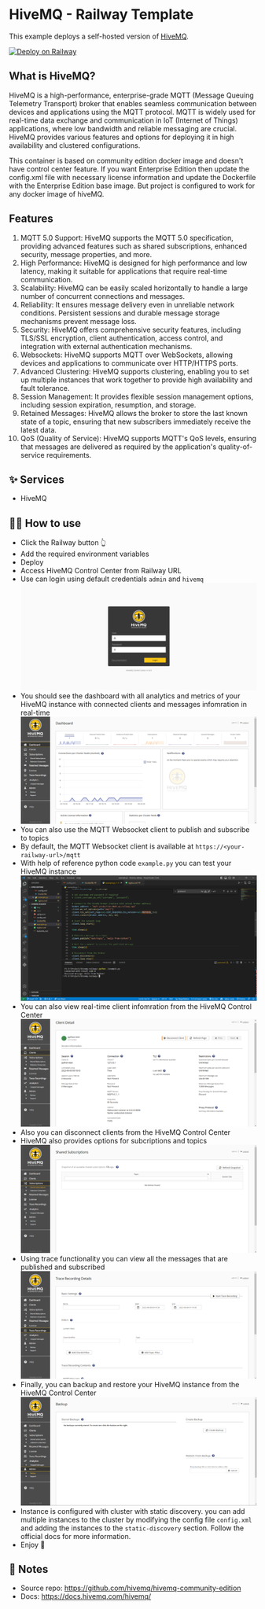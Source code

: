 # HiveMQ - Railway Template

This example deploys a self-hosted version of [HiveMQ](https://www.hivemq.com/). 

[![Deploy on Railway](https://railway.app/button.svg)](https://railway.app/template/ELAarG?referralCode=HT4TtK)

## What is HiveMQ?
HiveMQ is a high-performance, enterprise-grade MQTT (Message Queuing Telemetry Transport) broker that enables seamless communication between devices and applications using the MQTT protocol. MQTT is widely used for real-time data exchange and communication in IoT (Internet of Things) applications, where low bandwidth and reliable messaging are crucial. HiveMQ provides various features and options for deploying it in high availability and clustered configurations. 

This container is based on community edition docker image and doesn't have control center feature. If you want Enterprise Edition then update the config.xml file with necessary license information and update the Dockerfile with the Enterprise Edition base image. But project is configured to work for any docker image of hiveMQ.

## Features
1. MQTT 5.0 Support: HiveMQ supports the MQTT 5.0 specification, providing advanced features such as shared subscriptions, enhanced security, message properties, and more.
2. High Performance: HiveMQ is designed for high performance and low latency, making it suitable for applications that require real-time communication.
3. Scalability: HiveMQ can be easily scaled horizontally to handle a large number of concurrent connections and messages.
4. Reliability: It ensures message delivery even in unreliable network conditions. Persistent sessions and durable message storage mechanisms prevent message loss.
5. Security: HiveMQ offers comprehensive security features, including TLS/SSL encryption, client authentication, access control, and integration with external authentication mechanisms.
6. Websockets: HiveMQ supports MQTT over WebSockets, allowing devices and applications to communicate over HTTP/HTTPS ports.
7. Advanced Clustering: HiveMQ supports clustering, enabling you to set up multiple instances that work together to provide high availability and fault tolerance.
8. Session Management: It provides flexible session management options, including session expiration, resumption, and storage.
9. Retained Messages: HiveMQ allows the broker to store the last known state of a topic, ensuring that new subscribers immediately receive the latest data.
10. QoS (Quality of Service): HiveMQ supports MQTT's QoS levels, ensuring that messages are delivered as required by the application's quality-of-service requirements.

## ✨ Services

- HiveMQ

## 💁‍♀️ How to use

- Click the Railway button 👆
- Add the required environment variables
- Deploy
- Access HiveMQ Control Center from Railway URL
- Use can login using default credentials `admin` and `hivemq`
![login](img/login.png)
- You should see the dashboard with all analytics and metrics of your HiveMQ instance with connected clients and messages infomration in real-time
![dashboard](img/dashboard.png)
- You can also use the MQTT Websocket client to publish and subscribe to topics
- By default, the MQTT Websocket client is available at `https://<your-railway-url>/mqtt`
- With help of reference python code `example.py` you can test your HiveMQ instance
![example](img/python.png)
- You can also view real-time client infomration from the HiveMQ Control Center
![clients](img/client.png)
- Also you can disconnect clients from the HiveMQ Control Center
- HiveMQ also provides options for subcriptions and topics
![topics](img/subcriptions.png)
- Using trace functionality you can view all the messages that are published and subscribed
![trace](img/trace.png)
- Finally, you can backup and restore your HiveMQ instance from the HiveMQ Control Center
![backup](img/backup.png)
- Instance is configured with cluster with static discovery. you can add multiple instances to the cluster by modifying the config file `config.xml` and adding the instances to the `static-discovery` section. Follow the official docs for more information.
- Enjoy 🎉

## 📝 Notes

- Source repo: https://github.com/hivemq/hivemq-community-edition
- Docs: https://docs.hivemq.com/hivemq/
